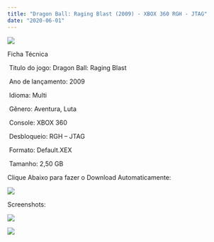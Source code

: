 ```yaml
---
title: "Dragon Ball: Raging Blast (2009) - XBOX 360 RGH - JTAG"
date: "2020-06-01"
---
```


![](https://1.bp.blogspot.com/-9KhIT_ib2fc/XtUaIhRjOJI/AAAAAAAAIxA/rz--9zy8mwEaUNp0jYA-7Qdqo7QdVsK-ACK4BGAsYHg/s320/Screenshot_1.png)

Ficha Técnica

 Titulo do jogo: Dragon Ball: Raging Blast

 Ano de lançamento: 2009

 Idioma: Multi

 Gênero: Aventura, Luta

 Console: XBOX 360

 Desbloqueio: RGH – JTAG

 Formato: Default.XEX

 Tamanho: 2,50 GB

Clique Abaixo para fazer o Download Automaticamente:

[![](https://1.bp.blogspot.com/-eNerQjlxWXg/Xsyoy1YwxPI/AAAAAAAAG8o/qs-0XGNQDR4jSn0uGinE3EzKZZ6GoZnEACPcBGAYYCw/s1600/LINK1.png)](https://zee.gl/vdQei)

Screenshots:

[![](https://1.bp.blogspot.com/-jJ18ZOzNRyg/XtUaHyeLurI/AAAAAAAAIw8/Ho37El3f3M0lGDsqZONfJ4SHmDVpnk1vwCK4BGAsYHg/w400-h225/maxresdefault{df0b4067d4cf89da3ca8e6c7a68e90e99b01985f87ec33497998002e9f13b411}2B{df0b4067d4cf89da3ca8e6c7a68e90e99b01985f87ec33497998002e9f13b411}25281{df0b4067d4cf89da3ca8e6c7a68e90e99b01985f87ec33497998002e9f13b411}2529.jpg)](https://1.bp.blogspot.com/-jJ18ZOzNRyg/XtUaHyeLurI/AAAAAAAAIw8/Ho37El3f3M0lGDsqZONfJ4SHmDVpnk1vwCK4BGAsYHg/maxresdefault{df0b4067d4cf89da3ca8e6c7a68e90e99b01985f87ec33497998002e9f13b411}2B{df0b4067d4cf89da3ca8e6c7a68e90e99b01985f87ec33497998002e9f13b411}25281{df0b4067d4cf89da3ca8e6c7a68e90e99b01985f87ec33497998002e9f13b411}2529.jpg)

![](https://1.bp.blogspot.com/-TgQPU6OrUz0/XtUaHa-9rOI/AAAAAAAAIw4/3f6Kw4OYXuI36Etu5iJZDYrllYsgVegfwCK4BGAsYHg/w400-h225/7347L.jpg)
